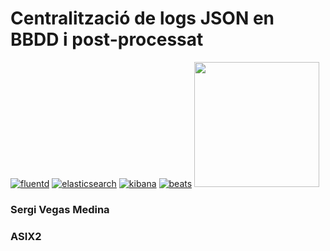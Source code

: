 # Centralització de logs JSON en BBDD i post-processat
[![fluentd](https://pbs.twimg.com/profile_images/2261136657/fluent_normal.png)](http://www.fluentd.org/)
[![elasticsearch](https://banen.bol.com/content/uploads/2014/08/elasticsearch.png)](https://www.elastic.co/products/elasticsearch)
[![kibana](https://raw.githubusercontent.com/1science/docker-kibana/latest/logo.png)](https://www.elastic.co/products/kibana)
[![beats](https://amsterdam.luminis.eu/wp-content/uploads/2016/02/elastic-beats-fw.png)](https://www.elastic.co/products/beats)
<img src="https://amsterdam.luminis.eu/wp-content/uploads/2016/02/elastic-beats-fw.png" width="200" height="200" />

### Sergi Vegas Medina
### ASIX2
